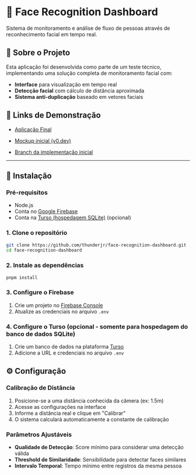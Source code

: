 # 📸 Face Recognition Dashboard

Sistema de monitoramento e análise de fluxo de pessoas através de reconhecimento facial em tempo real.

## 🎯 Sobre o Projeto

Esta aplicação foi desenvolvida como parte de um teste técnico, implementando uma solução completa de monitoramento facial com:

- **Interface** para visualização em tempo real
- **Detecção facial** com cálculo de distância aproximada
- **Sistema anti-duplicação** baseado em vetores faciais

## 🔗 Links de Demonstração

- [Aplicação Final](https://v0-modern-dashboard-design-beta-self.vercel.app/)

- [Mockup inicial (v0.dev)](https://face-recognition-dashboard-git-feat-95a131-thunderjrs-projects.vercel.app)

- [Branch da implementação inicial](https://github.com/thunderjr/face-recognition-dashboard/tree/feat/initial-v0-implementation)

---

## 🔧 Instalação

### Pré-requisitos
- Node.js
- Conta no [Google Firebase](https://console.firebase.google.com)
- Conta na [Turso (hospedagem SQLite)](https://turso.tech) (opcional)

### 1. Clone o repositório
```bash
git clone https://github.com/thunderjr/face-recognition-dashboard.git
cd face-recognition-dashboard
```

### 2. Instale as dependências
```bash
pnpm install
```

### 3. Configure o Firebase
1. Crie um projeto no [Firebase Console](https://console.firebase.google.com)
2. Atualize as credenciais no arquivo `.env`

### 4. Configure o Turso (opcional - somente para hospedagem do banco de dados SQLite)
1. Crie um banco de dados na plataforma [Turso](https://turso.tech)
2. Adicione a URL e credenciais no arquivo `.env`

## ⚙️ Configuração

### Calibração de Distância
1. Posicione-se a uma distância conhecida da câmera (ex: 1.5m)
2. Acesse as configurações na interface
3. Informe a distância real e clique em "Calibrar"
4. O sistema calculará automaticamente a constante de calibração

### Parâmetros Ajustáveis
- **Qualidade de Detecção**: Score mínimo para considerar uma detecção válida
- **Threshold de Similaridade**: Sensibilidade para detectar faces similares
- **Intervalo Temporal**: Tempo mínimo entre registros da mesma pessoa
